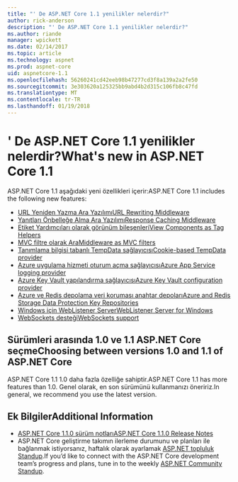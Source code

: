 ```yaml
---
title: "' De ASP.NET Core 1.1 yenilikler nelerdir?"
author: rick-anderson
description: "' De ASP.NET Core 1.1 yenilikler nelerdir?"
ms.author: riande
manager: wpickett
ms.date: 02/14/2017
ms.topic: article
ms.technology: aspnet
ms.prod: aspnet-core
uid: aspnetcore-1.1
ms.openlocfilehash: 56260241cd42eeb98b47277cd3f8a139a2a2fe50
ms.sourcegitcommit: 3e303620a125325bb9abd4b2d315c106fb8c47fd
ms.translationtype: MT
ms.contentlocale: tr-TR
ms.lasthandoff: 01/19/2018
---
```

# <a name="whats-new-in-aspnet-core-11"></a><span data-ttu-id="fcec5-103">' De ASP.NET Core 1.1 yenilikler nelerdir?</span><span class="sxs-lookup"><span data-stu-id="fcec5-103">What's new in ASP.NET Core 1.1</span></span>

<span data-ttu-id="fcec5-104">ASP.NET Core 1.1 aşağıdaki yeni özellikleri içerir:</span><span class="sxs-lookup"><span data-stu-id="fcec5-104">ASP.NET Core 1.1 includes the following new features:</span></span>

- [<span data-ttu-id="fcec5-105">URL Yeniden Yazma Ara Yazılımı</span><span class="sxs-lookup"><span data-stu-id="fcec5-105">URL Rewriting Middleware</span></span>](xref:fundamentals/url-rewriting)
- [<span data-ttu-id="fcec5-106">Yanıtları Önbelleğe Alma Ara Yazılımı</span><span class="sxs-lookup"><span data-stu-id="fcec5-106">Response Caching Middleware</span></span>](xref:performance/caching/middleware)
- [<span data-ttu-id="fcec5-107">Etiket Yardımcıları olarak görünüm bileşenleri</span><span class="sxs-lookup"><span data-stu-id="fcec5-107">View Components as Tag Helpers</span></span>](xref:mvc/views/view-components#invoking-a-view-component-as-a-tag-helper)
- [<span data-ttu-id="fcec5-108">MVC filtre olarak Ara</span><span class="sxs-lookup"><span data-stu-id="fcec5-108">Middleware as MVC filters</span></span>](xref:mvc/controllers/filters#using-middleware-in-the-filter-pipeline)
- [<span data-ttu-id="fcec5-109">Tanımlama bilgisi tabanlı TempData sağlayıcısı</span><span class="sxs-lookup"><span data-stu-id="fcec5-109">Cookie-based TempData provider</span></span>](xref:fundamentals/app-state#tempdata)
- [<span data-ttu-id="fcec5-110">Azure uygulama hizmeti oturum açma sağlayıcısı</span><span class="sxs-lookup"><span data-stu-id="fcec5-110">Azure App Service logging provider</span></span>](xref:fundamentals/logging/index#appservice)
- [<span data-ttu-id="fcec5-111">Azure Key Vault yapılandırma sağlayıcısı</span><span class="sxs-lookup"><span data-stu-id="fcec5-111">Azure Key Vault configuration provider</span></span>](xref:security/key-vault-configuration)
- [<span data-ttu-id="fcec5-112">Azure ve Redis depolama veri koruması anahtar depoları</span><span class="sxs-lookup"><span data-stu-id="fcec5-112">Azure and Redis Storage Data Protection Key Repositories</span></span>](xref:security/data-protection/implementation/key-storage-providers#azure-and-redis)
- [<span data-ttu-id="fcec5-113">Windows için WebListener Server</span><span class="sxs-lookup"><span data-stu-id="fcec5-113">WebListener Server for Windows</span></span>](xref:fundamentals/servers/weblistener)
- [<span data-ttu-id="fcec5-114">WebSockets desteği</span><span class="sxs-lookup"><span data-stu-id="fcec5-114">WebSockets support</span></span>](xref:fundamentals/websockets)

## <a name="choosing-between-versions-10-and-11-of-aspnet-core"></a><span data-ttu-id="fcec5-115">Sürümleri arasında 1.0 ve 1.1 ASP.NET Core seçme</span><span class="sxs-lookup"><span data-stu-id="fcec5-115">Choosing between versions 1.0 and 1.1 of ASP.NET Core</span></span>

<span data-ttu-id="fcec5-116">ASP.NET Core 1.1 1.0 daha fazla özelliğe sahiptir.</span><span class="sxs-lookup"><span data-stu-id="fcec5-116">ASP.NET Core 1.1 has more features than 1.0.</span></span> <span data-ttu-id="fcec5-117">Genel olarak, en son sürümünü kullanmanızı öneririz.</span><span class="sxs-lookup"><span data-stu-id="fcec5-117">In general, we recommend you use the latest version.</span></span>

## <a name="additional-information"></a><span data-ttu-id="fcec5-118">Ek Bilgiler</span><span class="sxs-lookup"><span data-stu-id="fcec5-118">Additional Information</span></span>

- [<span data-ttu-id="fcec5-119">ASP.NET Core 1.1.0 sürüm notları</span><span class="sxs-lookup"><span data-stu-id="fcec5-119">ASP.NET Core 1.1.0 Release Notes</span></span>](https://github.com/aspnet/Home/releases/tag/1.1.0)
- <span data-ttu-id="fcec5-120">ASP.NET Core geliştirme takımın ilerleme durumunu ve planları ile bağlanmak istiyorsanız, haftalık olarak ayarlamak [ASP.NET topluluk Standup](https://live.asp.net/).</span><span class="sxs-lookup"><span data-stu-id="fcec5-120">If you’d like to connect with the ASP.NET Core development team’s progress and plans, tune in to the weekly [ASP.NET Community Standup](https://live.asp.net/).</span></span>
